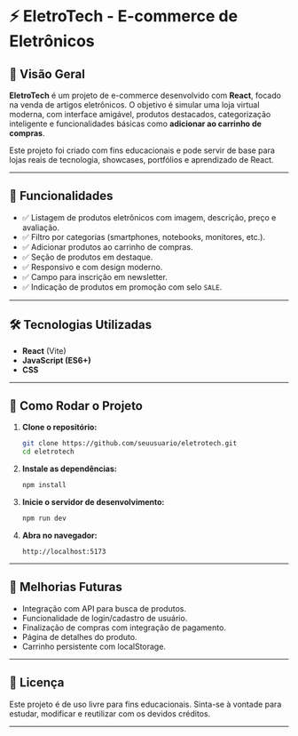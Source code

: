 
# ⚡ EletroTech - E-commerce de Eletrônicos

## 🛒 Visão Geral

**EletroTech** é um projeto de e-commerce desenvolvido com **React**, focado na venda de artigos eletrônicos. O objetivo é simular uma loja virtual moderna, com interface amigável, produtos destacados, categorização inteligente e funcionalidades básicas como **adicionar ao carrinho de compras**.

Este projeto foi criado com fins educacionais e pode servir de base para lojas reais de tecnologia, showcases, portfólios e aprendizado de React.

---

## 🔧 Funcionalidades

- ✅ Listagem de produtos eletrônicos com imagem, descrição, preço e avaliação.
- ✅ Filtro por categorias (smartphones, notebooks, monitores, etc.).
- ✅ Adicionar produtos ao carrinho de compras.
- ✅ Seção de produtos em destaque.
- ✅ Responsivo e com design moderno.
- ✅ Campo para inscrição em newsletter.
- ✅ Indicação de produtos em promoção com selo `SALE`.

---

## 🛠️ Tecnologias Utilizadas

- **React** (Vite)
- **JavaScript (ES6+)**
- **CSS**

---

## 🚀 Como Rodar o Projeto

1. **Clone o repositório:**
   ```bash
   git clone https://github.com/seuusuario/eletrotech.git
   cd eletrotech
   ```

2. **Instale as dependências:**
   ```bash
   npm install
   ```

3. **Inicie o servidor de desenvolvimento:**
   ```bash
   npm run dev
   ```

4. **Abra no navegador:**
   ```
   http://localhost:5173
   ```

---

## 📌 Melhorias Futuras

- Integração com API para busca de produtos.
- Funcionalidade de login/cadastro de usuário.
- Finalização de compras com integração de pagamento.
- Página de detalhes do produto.
- Carrinho persistente com localStorage.

---


## 📄 Licença

Este projeto é de uso livre para fins educacionais. Sinta-se à vontade para estudar, modificar e reutilizar com os devidos créditos.

---
